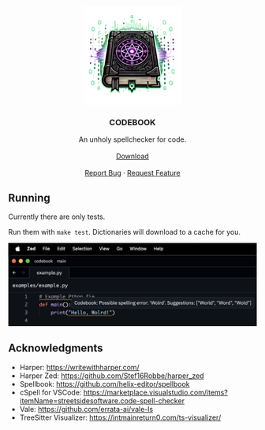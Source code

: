 <br />
<div align="center">
  <a href="https://github.com/blopker/codebook">
    <img src="assets/codebook-nt.webp" alt="Logo" width="200" >
  </a>
  <h3 align="center">CODEBOOK</h3>
  <p align="center">
      An unholy spellchecker for code.
    <br />
    <br />
    <a href="https://github.com/blopker/codebook/releases/latest/">Download</a>
    <br />
    <br />
    <a href="https://github.com/blopker/codebook/issues">Report Bug</a>
    ·
    <a href="https://github.com/blopker/codebook/issues">Request Feature</a>
  </p>
</div>

## Running

Currently there are only tests.

Run them with `make test`. Dictionaries will download to a cache for you.

![screenshot](assets/screenshot.png)

## Acknowledgments
- Harper: https://writewithharper.com/
- Harper Zed: https://github.com/Stef16Robbe/harper_zed
- Spellbook: https://github.com/helix-editor/spellbook
- cSpell for VSCode: https://marketplace.visualstudio.com/items?itemName=streetsidesoftware.code-spell-checker
- Vale: https://github.com/errata-ai/vale-ls
- TreeSitter Visualizer: https://intmainreturn0.com/ts-visualizer/
